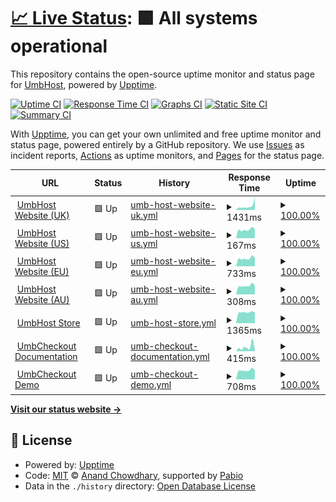 # [📈 Live Status](https://UmbHost.github.io/Status-Page): <!--live status--> **🟩 All systems operational**

This repository contains the open-source uptime monitor and status page for [UmbHost](https://umbhost.net), powered by [Upptime](https://github.com/upptime/upptime).

[![Uptime CI](https://github.com/UmbHost/Status-Page/workflows/Uptime%20CI/badge.svg)](https://github.com/UmbHost/Status-Page/actions?query=workflow%3A%22Uptime+CI%22)
[![Response Time CI](https://github.com/UmbHost/Status-Page/workflows/Response%20Time%20CI/badge.svg)](https://github.com/UmbHost/Status-Page/actions?query=workflow%3A%22Response+Time+CI%22)
[![Graphs CI](https://github.com/UmbHost/Status-Page/workflows/Graphs%20CI/badge.svg)](https://github.com/UmbHost/Status-Page/actions?query=workflow%3A%22Graphs+CI%22)
[![Static Site CI](https://github.com/UmbHost/Status-Page/workflows/Static%20Site%20CI/badge.svg)](https://github.com/UmbHost/Status-Page/actions?query=workflow%3A%22Static+Site+CI%22)
[![Summary CI](https://github.com/UmbHost/Status-Page/workflows/Summary%20CI/badge.svg)](https://github.com/UmbHost/Status-Page/actions?query=workflow%3A%22Summary+CI%22)

With [Upptime](https://upptime.js.org), you can get your own unlimited and free uptime monitor and status page, powered entirely by a GitHub repository. We use [Issues](https://github.com/UmbHost/Status-Page/issues) as incident reports, [Actions](https://github.com/UmbHost/Status-Page/actions) as uptime monitors, and [Pages](https://UmbHost.github.io/Status-Page) for the status page.

<!--start: status pages-->
<!-- This summary is generated by Upptime (https://github.com/upptime/upptime) -->
<!-- Do not edit this manually, your changes will be overwritten -->
<!-- prettier-ignore -->
| URL | Status | History | Response Time | Uptime |
| --- | ------ | ------- | ------------- | ------ |
| <img alt="" src="https://icons.duckduckgo.com/ip3/umbhost.net.ico" height="13"> [UmbHost Website (UK)](https://umbhost.net) | 🟩 Up | [umb-host-website-uk.yml](https://github.com/UmbHost/Status-Page/commits/HEAD/history/umb-host-website-uk.yml) | <details><summary><img alt="Response time graph" src="./graphs/umb-host-website-uk/response-time-week.png" height="20"> 1431ms</summary><br><a href="https://status.umbhost.net/history/umb-host-website-uk"><img alt="Response time 1080" src="https://img.shields.io/endpoint?url=https%3A%2F%2Fraw.githubusercontent.com%2FUmbHost%2FStatus-Page%2FHEAD%2Fapi%2Fumb-host-website-uk%2Fresponse-time.json"></a><br><a href="https://status.umbhost.net/history/umb-host-website-uk"><img alt="24-hour response time 910" src="https://img.shields.io/endpoint?url=https%3A%2F%2Fraw.githubusercontent.com%2FUmbHost%2FStatus-Page%2FHEAD%2Fapi%2Fumb-host-website-uk%2Fresponse-time-day.json"></a><br><a href="https://status.umbhost.net/history/umb-host-website-uk"><img alt="7-day response time 1431" src="https://img.shields.io/endpoint?url=https%3A%2F%2Fraw.githubusercontent.com%2FUmbHost%2FStatus-Page%2FHEAD%2Fapi%2Fumb-host-website-uk%2Fresponse-time-week.json"></a><br><a href="https://status.umbhost.net/history/umb-host-website-uk"><img alt="30-day response time 1080" src="https://img.shields.io/endpoint?url=https%3A%2F%2Fraw.githubusercontent.com%2FUmbHost%2FStatus-Page%2FHEAD%2Fapi%2Fumb-host-website-uk%2Fresponse-time-month.json"></a><br><a href="https://status.umbhost.net/history/umb-host-website-uk"><img alt="1-year response time 1080" src="https://img.shields.io/endpoint?url=https%3A%2F%2Fraw.githubusercontent.com%2FUmbHost%2FStatus-Page%2FHEAD%2Fapi%2Fumb-host-website-uk%2Fresponse-time-year.json"></a></details> | <details><summary><a href="https://status.umbhost.net/history/umb-host-website-uk">100.00%</a></summary><a href="https://status.umbhost.net/history/umb-host-website-uk"><img alt="All-time uptime 100.00%" src="https://img.shields.io/endpoint?url=https%3A%2F%2Fraw.githubusercontent.com%2FUmbHost%2FStatus-Page%2FHEAD%2Fapi%2Fumb-host-website-uk%2Fuptime.json"></a><br><a href="https://status.umbhost.net/history/umb-host-website-uk"><img alt="24-hour uptime 100.00%" src="https://img.shields.io/endpoint?url=https%3A%2F%2Fraw.githubusercontent.com%2FUmbHost%2FStatus-Page%2FHEAD%2Fapi%2Fumb-host-website-uk%2Fuptime-day.json"></a><br><a href="https://status.umbhost.net/history/umb-host-website-uk"><img alt="7-day uptime 100.00%" src="https://img.shields.io/endpoint?url=https%3A%2F%2Fraw.githubusercontent.com%2FUmbHost%2FStatus-Page%2FHEAD%2Fapi%2Fumb-host-website-uk%2Fuptime-week.json"></a><br><a href="https://status.umbhost.net/history/umb-host-website-uk"><img alt="30-day uptime 100.00%" src="https://img.shields.io/endpoint?url=https%3A%2F%2Fraw.githubusercontent.com%2FUmbHost%2FStatus-Page%2FHEAD%2Fapi%2Fumb-host-website-uk%2Fuptime-month.json"></a><br><a href="https://status.umbhost.net/history/umb-host-website-uk"><img alt="1-year uptime 100.00%" src="https://img.shields.io/endpoint?url=https%3A%2F%2Fraw.githubusercontent.com%2FUmbHost%2FStatus-Page%2FHEAD%2Fapi%2Fumb-host-website-uk%2Fuptime-year.json"></a></details>
| <img alt="" src="https://icons.duckduckgo.com/ip3/us.umbhost.net.ico" height="13"> [UmbHost Website (US)](https://us.umbhost.net) | 🟩 Up | [umb-host-website-us.yml](https://github.com/UmbHost/Status-Page/commits/HEAD/history/umb-host-website-us.yml) | <details><summary><img alt="Response time graph" src="./graphs/umb-host-website-us/response-time-week.png" height="20"> 167ms</summary><br><a href="https://status.umbhost.net/history/umb-host-website-us"><img alt="Response time 197" src="https://img.shields.io/endpoint?url=https%3A%2F%2Fraw.githubusercontent.com%2FUmbHost%2FStatus-Page%2FHEAD%2Fapi%2Fumb-host-website-us%2Fresponse-time.json"></a><br><a href="https://status.umbhost.net/history/umb-host-website-us"><img alt="24-hour response time 170" src="https://img.shields.io/endpoint?url=https%3A%2F%2Fraw.githubusercontent.com%2FUmbHost%2FStatus-Page%2FHEAD%2Fapi%2Fumb-host-website-us%2Fresponse-time-day.json"></a><br><a href="https://status.umbhost.net/history/umb-host-website-us"><img alt="7-day response time 167" src="https://img.shields.io/endpoint?url=https%3A%2F%2Fraw.githubusercontent.com%2FUmbHost%2FStatus-Page%2FHEAD%2Fapi%2Fumb-host-website-us%2Fresponse-time-week.json"></a><br><a href="https://status.umbhost.net/history/umb-host-website-us"><img alt="30-day response time 197" src="https://img.shields.io/endpoint?url=https%3A%2F%2Fraw.githubusercontent.com%2FUmbHost%2FStatus-Page%2FHEAD%2Fapi%2Fumb-host-website-us%2Fresponse-time-month.json"></a><br><a href="https://status.umbhost.net/history/umb-host-website-us"><img alt="1-year response time 197" src="https://img.shields.io/endpoint?url=https%3A%2F%2Fraw.githubusercontent.com%2FUmbHost%2FStatus-Page%2FHEAD%2Fapi%2Fumb-host-website-us%2Fresponse-time-year.json"></a></details> | <details><summary><a href="https://status.umbhost.net/history/umb-host-website-us">100.00%</a></summary><a href="https://status.umbhost.net/history/umb-host-website-us"><img alt="All-time uptime 100.00%" src="https://img.shields.io/endpoint?url=https%3A%2F%2Fraw.githubusercontent.com%2FUmbHost%2FStatus-Page%2FHEAD%2Fapi%2Fumb-host-website-us%2Fuptime.json"></a><br><a href="https://status.umbhost.net/history/umb-host-website-us"><img alt="24-hour uptime 100.00%" src="https://img.shields.io/endpoint?url=https%3A%2F%2Fraw.githubusercontent.com%2FUmbHost%2FStatus-Page%2FHEAD%2Fapi%2Fumb-host-website-us%2Fuptime-day.json"></a><br><a href="https://status.umbhost.net/history/umb-host-website-us"><img alt="7-day uptime 100.00%" src="https://img.shields.io/endpoint?url=https%3A%2F%2Fraw.githubusercontent.com%2FUmbHost%2FStatus-Page%2FHEAD%2Fapi%2Fumb-host-website-us%2Fuptime-week.json"></a><br><a href="https://status.umbhost.net/history/umb-host-website-us"><img alt="30-day uptime 100.00%" src="https://img.shields.io/endpoint?url=https%3A%2F%2Fraw.githubusercontent.com%2FUmbHost%2FStatus-Page%2FHEAD%2Fapi%2Fumb-host-website-us%2Fuptime-month.json"></a><br><a href="https://status.umbhost.net/history/umb-host-website-us"><img alt="1-year uptime 100.00%" src="https://img.shields.io/endpoint?url=https%3A%2F%2Fraw.githubusercontent.com%2FUmbHost%2FStatus-Page%2FHEAD%2Fapi%2Fumb-host-website-us%2Fuptime-year.json"></a></details>
| <img alt="" src="https://icons.duckduckgo.com/ip3/eu.umbhost.net.ico" height="13"> [UmbHost Website (EU)](https://eu.umbhost.net) | 🟩 Up | [umb-host-website-eu.yml](https://github.com/UmbHost/Status-Page/commits/HEAD/history/umb-host-website-eu.yml) | <details><summary><img alt="Response time graph" src="./graphs/umb-host-website-eu/response-time-week.png" height="20"> 733ms</summary><br><a href="https://status.umbhost.net/history/umb-host-website-eu"><img alt="Response time 765" src="https://img.shields.io/endpoint?url=https%3A%2F%2Fraw.githubusercontent.com%2FUmbHost%2FStatus-Page%2FHEAD%2Fapi%2Fumb-host-website-eu%2Fresponse-time.json"></a><br><a href="https://status.umbhost.net/history/umb-host-website-eu"><img alt="24-hour response time 705" src="https://img.shields.io/endpoint?url=https%3A%2F%2Fraw.githubusercontent.com%2FUmbHost%2FStatus-Page%2FHEAD%2Fapi%2Fumb-host-website-eu%2Fresponse-time-day.json"></a><br><a href="https://status.umbhost.net/history/umb-host-website-eu"><img alt="7-day response time 733" src="https://img.shields.io/endpoint?url=https%3A%2F%2Fraw.githubusercontent.com%2FUmbHost%2FStatus-Page%2FHEAD%2Fapi%2Fumb-host-website-eu%2Fresponse-time-week.json"></a><br><a href="https://status.umbhost.net/history/umb-host-website-eu"><img alt="30-day response time 765" src="https://img.shields.io/endpoint?url=https%3A%2F%2Fraw.githubusercontent.com%2FUmbHost%2FStatus-Page%2FHEAD%2Fapi%2Fumb-host-website-eu%2Fresponse-time-month.json"></a><br><a href="https://status.umbhost.net/history/umb-host-website-eu"><img alt="1-year response time 765" src="https://img.shields.io/endpoint?url=https%3A%2F%2Fraw.githubusercontent.com%2FUmbHost%2FStatus-Page%2FHEAD%2Fapi%2Fumb-host-website-eu%2Fresponse-time-year.json"></a></details> | <details><summary><a href="https://status.umbhost.net/history/umb-host-website-eu">100.00%</a></summary><a href="https://status.umbhost.net/history/umb-host-website-eu"><img alt="All-time uptime 100.00%" src="https://img.shields.io/endpoint?url=https%3A%2F%2Fraw.githubusercontent.com%2FUmbHost%2FStatus-Page%2FHEAD%2Fapi%2Fumb-host-website-eu%2Fuptime.json"></a><br><a href="https://status.umbhost.net/history/umb-host-website-eu"><img alt="24-hour uptime 100.00%" src="https://img.shields.io/endpoint?url=https%3A%2F%2Fraw.githubusercontent.com%2FUmbHost%2FStatus-Page%2FHEAD%2Fapi%2Fumb-host-website-eu%2Fuptime-day.json"></a><br><a href="https://status.umbhost.net/history/umb-host-website-eu"><img alt="7-day uptime 100.00%" src="https://img.shields.io/endpoint?url=https%3A%2F%2Fraw.githubusercontent.com%2FUmbHost%2FStatus-Page%2FHEAD%2Fapi%2Fumb-host-website-eu%2Fuptime-week.json"></a><br><a href="https://status.umbhost.net/history/umb-host-website-eu"><img alt="30-day uptime 100.00%" src="https://img.shields.io/endpoint?url=https%3A%2F%2Fraw.githubusercontent.com%2FUmbHost%2FStatus-Page%2FHEAD%2Fapi%2Fumb-host-website-eu%2Fuptime-month.json"></a><br><a href="https://status.umbhost.net/history/umb-host-website-eu"><img alt="1-year uptime 100.00%" src="https://img.shields.io/endpoint?url=https%3A%2F%2Fraw.githubusercontent.com%2FUmbHost%2FStatus-Page%2FHEAD%2Fapi%2Fumb-host-website-eu%2Fuptime-year.json"></a></details>
| <img alt="" src="https://icons.duckduckgo.com/ip3/eu.umbhost.net.ico" height="13"> [UmbHost Website (AU)](https://eu.umbhost.net) | 🟩 Up | [umb-host-website-au.yml](https://github.com/UmbHost/Status-Page/commits/HEAD/history/umb-host-website-au.yml) | <details><summary><img alt="Response time graph" src="./graphs/umb-host-website-au/response-time-week.png" height="20"> 308ms</summary><br><a href="https://status.umbhost.net/history/umb-host-website-au"><img alt="Response time 353" src="https://img.shields.io/endpoint?url=https%3A%2F%2Fraw.githubusercontent.com%2FUmbHost%2FStatus-Page%2FHEAD%2Fapi%2Fumb-host-website-au%2Fresponse-time.json"></a><br><a href="https://status.umbhost.net/history/umb-host-website-au"><img alt="24-hour response time 306" src="https://img.shields.io/endpoint?url=https%3A%2F%2Fraw.githubusercontent.com%2FUmbHost%2FStatus-Page%2FHEAD%2Fapi%2Fumb-host-website-au%2Fresponse-time-day.json"></a><br><a href="https://status.umbhost.net/history/umb-host-website-au"><img alt="7-day response time 308" src="https://img.shields.io/endpoint?url=https%3A%2F%2Fraw.githubusercontent.com%2FUmbHost%2FStatus-Page%2FHEAD%2Fapi%2Fumb-host-website-au%2Fresponse-time-week.json"></a><br><a href="https://status.umbhost.net/history/umb-host-website-au"><img alt="30-day response time 353" src="https://img.shields.io/endpoint?url=https%3A%2F%2Fraw.githubusercontent.com%2FUmbHost%2FStatus-Page%2FHEAD%2Fapi%2Fumb-host-website-au%2Fresponse-time-month.json"></a><br><a href="https://status.umbhost.net/history/umb-host-website-au"><img alt="1-year response time 353" src="https://img.shields.io/endpoint?url=https%3A%2F%2Fraw.githubusercontent.com%2FUmbHost%2FStatus-Page%2FHEAD%2Fapi%2Fumb-host-website-au%2Fresponse-time-year.json"></a></details> | <details><summary><a href="https://status.umbhost.net/history/umb-host-website-au">100.00%</a></summary><a href="https://status.umbhost.net/history/umb-host-website-au"><img alt="All-time uptime 100.00%" src="https://img.shields.io/endpoint?url=https%3A%2F%2Fraw.githubusercontent.com%2FUmbHost%2FStatus-Page%2FHEAD%2Fapi%2Fumb-host-website-au%2Fuptime.json"></a><br><a href="https://status.umbhost.net/history/umb-host-website-au"><img alt="24-hour uptime 100.00%" src="https://img.shields.io/endpoint?url=https%3A%2F%2Fraw.githubusercontent.com%2FUmbHost%2FStatus-Page%2FHEAD%2Fapi%2Fumb-host-website-au%2Fuptime-day.json"></a><br><a href="https://status.umbhost.net/history/umb-host-website-au"><img alt="7-day uptime 100.00%" src="https://img.shields.io/endpoint?url=https%3A%2F%2Fraw.githubusercontent.com%2FUmbHost%2FStatus-Page%2FHEAD%2Fapi%2Fumb-host-website-au%2Fuptime-week.json"></a><br><a href="https://status.umbhost.net/history/umb-host-website-au"><img alt="30-day uptime 100.00%" src="https://img.shields.io/endpoint?url=https%3A%2F%2Fraw.githubusercontent.com%2FUmbHost%2FStatus-Page%2FHEAD%2Fapi%2Fumb-host-website-au%2Fuptime-month.json"></a><br><a href="https://status.umbhost.net/history/umb-host-website-au"><img alt="1-year uptime 100.00%" src="https://img.shields.io/endpoint?url=https%3A%2F%2Fraw.githubusercontent.com%2FUmbHost%2FStatus-Page%2FHEAD%2Fapi%2Fumb-host-website-au%2Fuptime-year.json"></a></details>
| <img alt="" src="https://icons.duckduckgo.com/ip3/my.umbhost.net.ico" height="13"> [UmbHost Store](https://my.umbhost.net/store) | 🟩 Up | [umb-host-store.yml](https://github.com/UmbHost/Status-Page/commits/HEAD/history/umb-host-store.yml) | <details><summary><img alt="Response time graph" src="./graphs/umb-host-store/response-time-week.png" height="20"> 1365ms</summary><br><a href="https://status.umbhost.net/history/umb-host-store"><img alt="Response time 1407" src="https://img.shields.io/endpoint?url=https%3A%2F%2Fraw.githubusercontent.com%2FUmbHost%2FStatus-Page%2FHEAD%2Fapi%2Fumb-host-store%2Fresponse-time.json"></a><br><a href="https://status.umbhost.net/history/umb-host-store"><img alt="24-hour response time 1323" src="https://img.shields.io/endpoint?url=https%3A%2F%2Fraw.githubusercontent.com%2FUmbHost%2FStatus-Page%2FHEAD%2Fapi%2Fumb-host-store%2Fresponse-time-day.json"></a><br><a href="https://status.umbhost.net/history/umb-host-store"><img alt="7-day response time 1365" src="https://img.shields.io/endpoint?url=https%3A%2F%2Fraw.githubusercontent.com%2FUmbHost%2FStatus-Page%2FHEAD%2Fapi%2Fumb-host-store%2Fresponse-time-week.json"></a><br><a href="https://status.umbhost.net/history/umb-host-store"><img alt="30-day response time 1407" src="https://img.shields.io/endpoint?url=https%3A%2F%2Fraw.githubusercontent.com%2FUmbHost%2FStatus-Page%2FHEAD%2Fapi%2Fumb-host-store%2Fresponse-time-month.json"></a><br><a href="https://status.umbhost.net/history/umb-host-store"><img alt="1-year response time 1407" src="https://img.shields.io/endpoint?url=https%3A%2F%2Fraw.githubusercontent.com%2FUmbHost%2FStatus-Page%2FHEAD%2Fapi%2Fumb-host-store%2Fresponse-time-year.json"></a></details> | <details><summary><a href="https://status.umbhost.net/history/umb-host-store">100.00%</a></summary><a href="https://status.umbhost.net/history/umb-host-store"><img alt="All-time uptime 100.00%" src="https://img.shields.io/endpoint?url=https%3A%2F%2Fraw.githubusercontent.com%2FUmbHost%2FStatus-Page%2FHEAD%2Fapi%2Fumb-host-store%2Fuptime.json"></a><br><a href="https://status.umbhost.net/history/umb-host-store"><img alt="24-hour uptime 100.00%" src="https://img.shields.io/endpoint?url=https%3A%2F%2Fraw.githubusercontent.com%2FUmbHost%2FStatus-Page%2FHEAD%2Fapi%2Fumb-host-store%2Fuptime-day.json"></a><br><a href="https://status.umbhost.net/history/umb-host-store"><img alt="7-day uptime 100.00%" src="https://img.shields.io/endpoint?url=https%3A%2F%2Fraw.githubusercontent.com%2FUmbHost%2FStatus-Page%2FHEAD%2Fapi%2Fumb-host-store%2Fuptime-week.json"></a><br><a href="https://status.umbhost.net/history/umb-host-store"><img alt="30-day uptime 100.00%" src="https://img.shields.io/endpoint?url=https%3A%2F%2Fraw.githubusercontent.com%2FUmbHost%2FStatus-Page%2FHEAD%2Fapi%2Fumb-host-store%2Fuptime-month.json"></a><br><a href="https://status.umbhost.net/history/umb-host-store"><img alt="1-year uptime 100.00%" src="https://img.shields.io/endpoint?url=https%3A%2F%2Fraw.githubusercontent.com%2FUmbHost%2FStatus-Page%2FHEAD%2Fapi%2Fumb-host-store%2Fuptime-year.json"></a></details>
| <img alt="" src="https://icons.duckduckgo.com/ip3/docs.umbcheckout.net.ico" height="13"> [UmbCheckout Documentation](https://docs.umbcheckout.net) | 🟩 Up | [umb-checkout-documentation.yml](https://github.com/UmbHost/Status-Page/commits/HEAD/history/umb-checkout-documentation.yml) | <details><summary><img alt="Response time graph" src="./graphs/umb-checkout-documentation/response-time-week.png" height="20"> 415ms</summary><br><a href="https://status.umbhost.net/history/umb-checkout-documentation"><img alt="Response time 341" src="https://img.shields.io/endpoint?url=https%3A%2F%2Fraw.githubusercontent.com%2FUmbHost%2FStatus-Page%2FHEAD%2Fapi%2Fumb-checkout-documentation%2Fresponse-time.json"></a><br><a href="https://status.umbhost.net/history/umb-checkout-documentation"><img alt="24-hour response time 260" src="https://img.shields.io/endpoint?url=https%3A%2F%2Fraw.githubusercontent.com%2FUmbHost%2FStatus-Page%2FHEAD%2Fapi%2Fumb-checkout-documentation%2Fresponse-time-day.json"></a><br><a href="https://status.umbhost.net/history/umb-checkout-documentation"><img alt="7-day response time 415" src="https://img.shields.io/endpoint?url=https%3A%2F%2Fraw.githubusercontent.com%2FUmbHost%2FStatus-Page%2FHEAD%2Fapi%2Fumb-checkout-documentation%2Fresponse-time-week.json"></a><br><a href="https://status.umbhost.net/history/umb-checkout-documentation"><img alt="30-day response time 341" src="https://img.shields.io/endpoint?url=https%3A%2F%2Fraw.githubusercontent.com%2FUmbHost%2FStatus-Page%2FHEAD%2Fapi%2Fumb-checkout-documentation%2Fresponse-time-month.json"></a><br><a href="https://status.umbhost.net/history/umb-checkout-documentation"><img alt="1-year response time 341" src="https://img.shields.io/endpoint?url=https%3A%2F%2Fraw.githubusercontent.com%2FUmbHost%2FStatus-Page%2FHEAD%2Fapi%2Fumb-checkout-documentation%2Fresponse-time-year.json"></a></details> | <details><summary><a href="https://status.umbhost.net/history/umb-checkout-documentation">100.00%</a></summary><a href="https://status.umbhost.net/history/umb-checkout-documentation"><img alt="All-time uptime 100.00%" src="https://img.shields.io/endpoint?url=https%3A%2F%2Fraw.githubusercontent.com%2FUmbHost%2FStatus-Page%2FHEAD%2Fapi%2Fumb-checkout-documentation%2Fuptime.json"></a><br><a href="https://status.umbhost.net/history/umb-checkout-documentation"><img alt="24-hour uptime 100.00%" src="https://img.shields.io/endpoint?url=https%3A%2F%2Fraw.githubusercontent.com%2FUmbHost%2FStatus-Page%2FHEAD%2Fapi%2Fumb-checkout-documentation%2Fuptime-day.json"></a><br><a href="https://status.umbhost.net/history/umb-checkout-documentation"><img alt="7-day uptime 100.00%" src="https://img.shields.io/endpoint?url=https%3A%2F%2Fraw.githubusercontent.com%2FUmbHost%2FStatus-Page%2FHEAD%2Fapi%2Fumb-checkout-documentation%2Fuptime-week.json"></a><br><a href="https://status.umbhost.net/history/umb-checkout-documentation"><img alt="30-day uptime 100.00%" src="https://img.shields.io/endpoint?url=https%3A%2F%2Fraw.githubusercontent.com%2FUmbHost%2FStatus-Page%2FHEAD%2Fapi%2Fumb-checkout-documentation%2Fuptime-month.json"></a><br><a href="https://status.umbhost.net/history/umb-checkout-documentation"><img alt="1-year uptime 100.00%" src="https://img.shields.io/endpoint?url=https%3A%2F%2Fraw.githubusercontent.com%2FUmbHost%2FStatus-Page%2FHEAD%2Fapi%2Fumb-checkout-documentation%2Fuptime-year.json"></a></details>
| <img alt="" src="https://icons.duckduckgo.com/ip3/demo.umbcheckout.net.ico" height="13"> [UmbCheckout Demo](https://demo.umbcheckout.net) | 🟩 Up | [umb-checkout-demo.yml](https://github.com/UmbHost/Status-Page/commits/HEAD/history/umb-checkout-demo.yml) | <details><summary><img alt="Response time graph" src="./graphs/umb-checkout-demo/response-time-week.png" height="20"> 708ms</summary><br><a href="https://status.umbhost.net/history/umb-checkout-demo"><img alt="Response time 740" src="https://img.shields.io/endpoint?url=https%3A%2F%2Fraw.githubusercontent.com%2FUmbHost%2FStatus-Page%2FHEAD%2Fapi%2Fumb-checkout-demo%2Fresponse-time.json"></a><br><a href="https://status.umbhost.net/history/umb-checkout-demo"><img alt="24-hour response time 684" src="https://img.shields.io/endpoint?url=https%3A%2F%2Fraw.githubusercontent.com%2FUmbHost%2FStatus-Page%2FHEAD%2Fapi%2Fumb-checkout-demo%2Fresponse-time-day.json"></a><br><a href="https://status.umbhost.net/history/umb-checkout-demo"><img alt="7-day response time 708" src="https://img.shields.io/endpoint?url=https%3A%2F%2Fraw.githubusercontent.com%2FUmbHost%2FStatus-Page%2FHEAD%2Fapi%2Fumb-checkout-demo%2Fresponse-time-week.json"></a><br><a href="https://status.umbhost.net/history/umb-checkout-demo"><img alt="30-day response time 740" src="https://img.shields.io/endpoint?url=https%3A%2F%2Fraw.githubusercontent.com%2FUmbHost%2FStatus-Page%2FHEAD%2Fapi%2Fumb-checkout-demo%2Fresponse-time-month.json"></a><br><a href="https://status.umbhost.net/history/umb-checkout-demo"><img alt="1-year response time 740" src="https://img.shields.io/endpoint?url=https%3A%2F%2Fraw.githubusercontent.com%2FUmbHost%2FStatus-Page%2FHEAD%2Fapi%2Fumb-checkout-demo%2Fresponse-time-year.json"></a></details> | <details><summary><a href="https://status.umbhost.net/history/umb-checkout-demo">100.00%</a></summary><a href="https://status.umbhost.net/history/umb-checkout-demo"><img alt="All-time uptime 100.00%" src="https://img.shields.io/endpoint?url=https%3A%2F%2Fraw.githubusercontent.com%2FUmbHost%2FStatus-Page%2FHEAD%2Fapi%2Fumb-checkout-demo%2Fuptime.json"></a><br><a href="https://status.umbhost.net/history/umb-checkout-demo"><img alt="24-hour uptime 100.00%" src="https://img.shields.io/endpoint?url=https%3A%2F%2Fraw.githubusercontent.com%2FUmbHost%2FStatus-Page%2FHEAD%2Fapi%2Fumb-checkout-demo%2Fuptime-day.json"></a><br><a href="https://status.umbhost.net/history/umb-checkout-demo"><img alt="7-day uptime 100.00%" src="https://img.shields.io/endpoint?url=https%3A%2F%2Fraw.githubusercontent.com%2FUmbHost%2FStatus-Page%2FHEAD%2Fapi%2Fumb-checkout-demo%2Fuptime-week.json"></a><br><a href="https://status.umbhost.net/history/umb-checkout-demo"><img alt="30-day uptime 100.00%" src="https://img.shields.io/endpoint?url=https%3A%2F%2Fraw.githubusercontent.com%2FUmbHost%2FStatus-Page%2FHEAD%2Fapi%2Fumb-checkout-demo%2Fuptime-month.json"></a><br><a href="https://status.umbhost.net/history/umb-checkout-demo"><img alt="1-year uptime 100.00%" src="https://img.shields.io/endpoint?url=https%3A%2F%2Fraw.githubusercontent.com%2FUmbHost%2FStatus-Page%2FHEAD%2Fapi%2Fumb-checkout-demo%2Fuptime-year.json"></a></details>

<!--end: status pages-->

[**Visit our status website →**](https://UmbHost.github.io/Status-Page)

## 📄 License

- Powered by: [Upptime](https://github.com/upptime/upptime)
- Code: [MIT](./LICENSE) © [Anand Chowdhary](https://anandchowdhary.com), supported by [Pabio](https://pabio.com)
- Data in the `./history` directory: [Open Database License](https://opendatacommons.org/licenses/odbl/1-0/)
